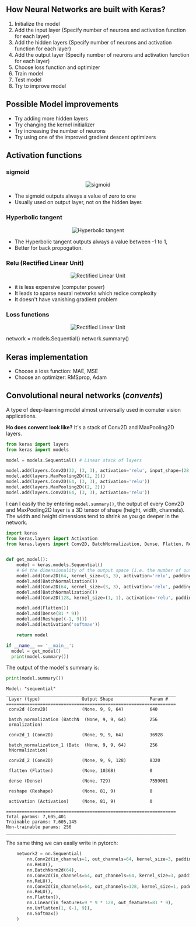 <!--ts-->
<!--te-->


## How Neural Networks are built with Keras?

1. Initialize the model
2. Add the input layer (Specify number of neurons and activation function for each layer)
3. Add the hidden layers (Specify number of neurons and activation function for each layer)
4. Add the output layer (Specify number of neurons and activation function for each layer)
5. Choose loss function and optimizer
6. Train model
7. Test model
8. Try to improve model


## Possible Model improvements
* Try adding more hidden layers
* Try changing the kernel initializer
* Try increasing the number of neurons
* Try using one of the improved gradient descent optimizers

## Activation functions

### sigmoid

<p align="center">
  <img src="images/sigmoid_example.png" title="sigmoid">
</p>


* The sigmoid outputs always a value of zero to one
* Usually used on output layer, not on the hidden layer.

### Hyperbolic tangent

<p align="center">
  <img src="images/tangh_example.png" title="Hyperbolic tangent">
</p>


* The Hyperbolic tangent outputs always a value between -1 to 1,
* Better for back propogation.


### Relu (Rectified Linear Unit)

<p align="center">
  <img src="images/Relu_example.png" title="Rectified Linear Unit">
</p>


* it is less expensive (computer power)
* It leads to sparse neural networks which redice complexity
* It doesn't have vanishing gradient problem


### Loss functions

<p align="center">
  <img src="images/Loss_functions.png" title="Rectified Linear Unit">
</p>

network = models.Sequential()
network.summary()


## Keras implementation
*  Choose a loss function: MAE, MSE
*  Choose an optimizer: RMSprop, Adam



## Convolutional neural networks (*convents*)
A type of deep-learning model almost universally used in comuter vision applications.

**Ho does convent look like?**
It's a stack of Conv2D and MaxPooling2D layers.

```python
from keras import layers
from keras import models

model = models.Sequential() # Linear stack of layers

model.add(layers.Conv2D(32, (3, 3), activation='relu', input_shape=(28, 28, 1)))
model.add(layers.MaxPooling2D((2, 2)))
model.add(layers.Conv2D(64, (3, 3), activation='relu'))
model.add(layers.MaxPooling2D((2, 2)))
model.add(layers.Conv2D(64, (3, 3), activation='relu'))
```
I can I easily the by entering `model.summary()`, the output of every Conv2D and MaxPooling2D layer is a 3D tensor of shape (height, width, channels). The width and height dimensions tend to shrink as you go deeper in the network.


```python
import keras
from keras.layers import Activation
from keras.layers import Conv2D, BatchNormalization, Dense, Flatten, Reshape


def get_model():
    model = keras.models.Sequential()
    # 64 the dimensionality of the output space (i.e. the number of output filters in the convolution
    model.add(Conv2D(64, kernel_size=(3, 3), activation='relu', padding='same', input_shape=(9, 9, 1)))
    model.add(BatchNormalization())
    model.add(Conv2D(64, kernel_size=(3, 3), activation='relu', padding='same'))
    model.add(BatchNormalization())
    model.add(Conv2D(128, kernel_size=(1, 1), activation='relu', padding='same'))

    model.add(Flatten())
    model.add(Dense(81 * 9))
    model.add(Reshape((-1, 9)))
    model.add(Activation('softmax'))

    return model

if __name__ == '__main__':
  model = get_model()
  print(model.summary())
```

The output of the model's summary is:

```python
print(model.summary())
```

```
Model: "sequential"
_________________________________________________________________
 Layer (type)                Output Shape              Param #   
=================================================================
 conv2d (Conv2D)             (None, 9, 9, 64)          640       
                                                                 
 batch_normalization (BatchN  (None, 9, 9, 64)         256       
 ormalization)                                                   
                                                                 
 conv2d_1 (Conv2D)           (None, 9, 9, 64)          36928     
                                                                 
 batch_normalization_1 (Batc  (None, 9, 9, 64)         256       
 hNormalization)                                                 
                                                                 
 conv2d_2 (Conv2D)           (None, 9, 9, 128)         8320      
                                                                 
 flatten (Flatten)           (None, 10368)             0         
                                                                 
 dense (Dense)               (None, 729)               7559001   
                                                                 
 reshape (Reshape)           (None, 81, 9)             0         
                                                                 
 activation (Activation)     (None, 81, 9)             0         
                                                                 
=================================================================
Total params: 7,605,401
Trainable params: 7,605,145
Non-trainable params: 256
_________________________________________________________________
```



The same thing we can easily write in pytorch:

```python
    network2 = nn.Sequential(
        nn.Conv2d(in_channels=1, out_channels=64, kernel_size=3, padding='same'),
        nn.ReLU(),
        nn.BatchNorm2d(64),
        nn.Conv2d(in_channels=64, out_channels=64, kernel_size=3, padding='same'),
        nn.ReLU(),
        nn.Conv2d(in_channels=64, out_channels=128, kernel_size=1, padding='same'),
        nn.ReLU(),
        nn.Flatten(),
        nn.Linear(in_features=9 * 9 * 128, out_features=81 * 9),
        nn.Unflatten(1, (-1, 9)),
        nn.Softmax()
    )
```

